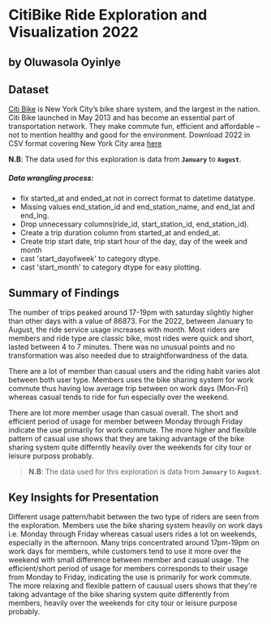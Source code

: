 # CitiBike Ride Exploration and Visualization 2022
## by Oluwasola Oyinlye


## Dataset

[Citi Bike](https://en.wikipedia.org/wiki/Citi_Bike) is New York City’s bike share system, and the largest in the nation. Citi Bike launched in May 2013 and has become an essential part of transportation network. They make commute fun, efficient and affordable – not to mention healthy and good for the environment. Download 2022 in CSV format covering New York City area [here](https://www.citibikenyc.com/system-data)

**N.B**: The data used for this exploration is data from **`January`** to **`August`**.

##### Data wrangling process:
- fix started_at and ended_at not in correct format to datetime datatype.
- Missing values end_station_id and end_station_name, and end_lat and end_lng.
- Drop unnecessary columns(ride_id, start_station_id, end_station_id).
- Create a trip duration column from started_at and ended_at.
- Create trip start date, trip start hour of the day, day of the week and month
- cast 'start_dayofweek' to category dtype.
- cast 'start_month' to category dtype for easy plotting.


## Summary of Findings

The number of trips peaked around 17-19pm with saturday slightly higher than other days with a value of 86873. For the 2022, between January to August, the ride service usage increases with month. Most riders are members and ride type are classic bike, most rides were quick and short, lasted between 4 to 7 minutes. There was no unusual points and no transformation was also needed due to straightforwardness of the data.

There are a lot of member than casual users and the riding habit varies alot between both user type. Members uses the bike sharing system for work commute thus having low average trip between on work days (Mon-Fri) whereas casual tends to ride for fun especially over the weekend.

There are lot more member usage than casual overall. The short and efficient period of usage  for member between Monday through Friday indicate the use primarily for work commute. The more higher and flexible pattern of casual use shows that they are taking advantage of the bike sharing system quite differntly heavily over the weekends for city tour or leisure purposs probably.


>**N.B**: The data used for this exploration is data from **`January`** to **`August`**.

## Key Insights for Presentation

Different usage pattern/habit between the two type of riders are seen from the exploration. Members use the bike sharing system heavily on work days i.e. Monday through Friday whereas casual users rides a lot on weekends, especially in the afternoon. Many trips concentrated around 17pm-19pm on work days for members, while customers tend to use it more over the weekend with small difference between member and casual usage. The efficient/short period of usage for members corresponds to their usage from Monday to Friday, indicating the use is primarily for work commute. The more relaxing and flexible pattern of causual users shows that they're taking advantage of the bike sharing system quite differently from members, heavily over the weekends for city tour or leisure purpose probably.